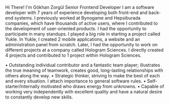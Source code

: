 Hi There! I'm Gökhan Zorgül
Senior Frontend Developer
I am a software developer with 7 years of experience developing both front-end and back-end systems. I previously worked at Bynogame and Hepsiburada companies, which have thousands of active users, where I contributed to the development of user-oriented products. I had the opportunity to participate in many standups. I played a big role in starting a project called Yukle. In Yukle, I created 2 mobile applications, a website and an administration panel from scratch. Later, I had the opportunity to work on different projects at a company called Hologram Sciences. I directly created 4 projects and contributed to 1 project within Hologram Sciences.

• Outstanding individual contributor and a fantastic team player; illustrates the true meaning of teamwork, creates good, long-lasting relationships with others along the way.
• Strategic thinker, striving to make the best of each and every situation. I attach importance to general software rules.
• Self-starter/Internally motivated who draws energy from unknowns.
• Capable of working very independently with excellent quality and have a natural desire to constantly develop new skills.
